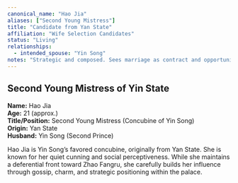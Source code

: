 ```yaml
---
canonical_name: "Hao Jia"
aliases: ["Second Young Mistress"]
title: "Candidate from Yan State"
affiliation: "Wife Selection Candidates"
status: "Living"
relationships:
  - intended_spouse: "Yin Song"
notes: "Strategic and composed. Sees marriage as contract and opportunity. Warm toward Shenli, quietly rivals Shangguan Jing."
---
```

## Second Young Mistress of Yin State  
**Name:** Hao Jia  
**Age:** 21 (approx.)  
**Title/Position:** Second Young Mistress (Concubine of Yin Song)  
**Origin:** Yan State  
**Husband:** Yin Song (Second Prince)

Hao Jia is Yin Song’s favored concubine, originally from Yan State. She is known for her quiet cunning and social perceptiveness. While she maintains a deferential front toward Zhao Fangru, she carefully builds her influence through gossip, charm, and strategic positioning within the palace.
